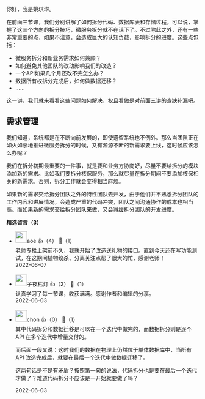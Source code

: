你好，我是姚琪琳。

在前面三节课，我们分别讲解了如何拆分代码、数据库表和存储过程。可以说，掌握了这三个方向的拆分技巧，微服务拆分就不在话下了。不过除此之外，还有一些非常重要的点，如果不注意，会造成巨大的认知负载，影响拆分的进度。这些点包括：

- 微服务拆分和新业务需求如何兼顾？
- 如何避免其他团队的改动影响我们的改造？
- 一个API如果几个月还改不完怎么办？
- 数据所有权拆分完成后，如何做数据迁移？
- ……

这一讲，我们就来看看这些问题如何解决，权且看做是对前面三讲的查缺补漏吧。

## 需求管理

我们知道，系统都是在不断向前发展的，即使遗留系统也不例外。那么当团队正在如火如荼地推进微服务拆分的时候，又有源源不断的新需求要上线，这时候应该怎么办呢？

我们在拆分初期最重要的一件事，就是要和业务方协商好，尽量不要给拆分的模块添加新的需求。比如我们要拆分核保服务，那么就尽量在拆分期间不要添加核保相关的新需求。否则，拆分工作就会变得相当麻烦。

如果新的需求交给拆分团队之外的特性团队去开发，由于他们并不熟悉拆分团队的工作内容和进展情况，会造成严重的代码冲突，团队之间沟通协作的成本也相当高。而如果新的需求交给拆分团队来做，又会减缓拆分团队的开发进度。
<div><strong>精选留言（3）</strong></div><ul>
<li><img src="https://static001.geekbang.org/account/avatar/00/11/1d/de/62bfa83f.jpg" width="30px"><span>aoe</span> 👍（4） 💬（1）<div>老师专栏上架前不久，我就开始了改造送礼物的接口。直到今天还在写功能测试，在这期间植物绞杀、分离关注点帮了很大的忙，感谢老师！</div>2022-06-07</li><br/><li><img src="https://static001.geekbang.org/account/avatar/00/14/bf/3e/cdc36608.jpg" width="30px"><span>子夜枯灯</span> 👍（2） 💬（1）<div>认真学习了每一节课，收获满满。感谢作者和编辑的分享。</div>2022-06-03</li><br/><li><img src="https://static001.geekbang.org/account/avatar/00/10/4f/7d/dd852b04.jpg" width="30px"><span>chon</span> 👍（0） 💬（1）<div>其中代码拆分和数据迁移是可以在一个迭代中做完的，而数据拆分则是逐个 API 在多个迭代中增量交付的。

而后面一段又说：这时我们的数据在物理上仍然位于单体数据库中，当所有 API 改造完成后，就要在最后一个迭代中做数据迁移了。

这两句话是不是有矛盾？按照第一句的说法，代码拆分也是要在最后一个迭代才做了？难道代码拆分不应该是一开始就要做了吗？</div>2022-06-03</li><br/>
</ul>